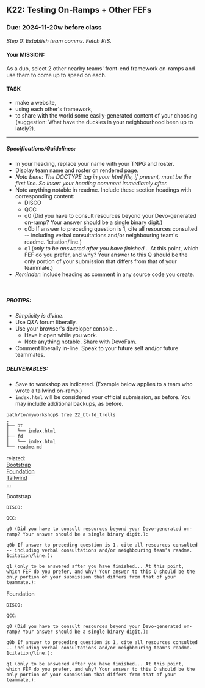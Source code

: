 ## K22: Testing On-Ramps + Other FEFs
### Due: 2024-11-20w before class

_Step 0: Establish team comms. Fetch KtS._

#### Your MISSION: 
As a duo, select 2 other nearby teams' front-end framework on-ramps and use them to come up to speed on each.

#### TASK
* make a website, 
* using each other's framework, 
* to share with the world some easily-generated content of your choosing (suggestion: What have the duckies in your neighbourhood been up to lately?).

--- 

##### Specifications/Guidelines:
* In your heading, replace your name with your TNPG and roster.
* Display team name and roster on rendered page.
* _Nota bene: The DOCTYPE tag in your html file, if present, must be the first line. So insert your heading comment immediately after._
* Note anything notable in readme. Include these section headings with corresponding content:
  - DISCO
  - QCC
  - q0 (Did you have to consult resources beyond your Devo-generated on-ramp? Your answer should be a single binary digit.)
  - q0b If answer to preceding question is 1, cite all resources consulted -- including verbal consultations and/or neighbouring team's readme. 1citation/line.)
  - q1 (_only to be answered after you have finished..._ At this point, which FEF do you prefer, and why? Your answer to this Q should be the only portion of your submission that differs from that of your teammate.)
* _Reminder:_ include heading as comment in any source code you create.
<br>

##### PROTIPS:
* _Simplicity is divine_.
* Use Q&A forum liberally.
* Use your browser's developer console...
  - Have it open while you work.
  - Note anything notable. Share with DevoFam.
* Comment liberally in-line. Speak to your future self and/or future teammates.

##### DELIVERABLES:
* Save to workshop as indicated. (Example below applies to a team who wrote a tailwind on-ramp.)
* `index.html` will be considered your official submission, as before. You may include additional backups, as before.

```
path/to/myworkshop$ tree 22_bt-fd_trolls
.
├── bt
│   └── index.html
├── fd
│   └── index.html
└── readme.md
```

related:
<br>
[Bootstrap](https://getbootstrap.com)
<br>
[Foundation](https://foundation.zurb.com)
<br>
[Tailwind](https://tailwindcss.com)
<br>
[...](xkcd.com)


   Bootstrap 

    DISCO:
    
    QCC:
    
    q0 (Did you have to consult resources beyond your Devo-generated on-ramp? Your answer should be a single binary digit.):
    
    q0b If answer to preceding question is 1, cite all resources consulted -- including verbal consultations and/or neighbouring team's readme. 1citation/line.):
    
    q1 (only to be answered after you have finished... At this point, which FEF do you prefer, and why? Your answer to this Q should be the only portion of your submission that differs from that of your teammate.):

  Foundation 

    DISCO:
    
    QCC:
    
    q0 (Did you have to consult resources beyond your Devo-generated on-ramp? Your answer should be a single binary digit.):
    
    q0b If answer to preceding question is 1, cite all resources consulted -- including verbal consultations and/or neighbouring team's readme. 1citation/line.):
    
    q1 (only to be answered after you have finished... At this point, which FEF do you prefer, and why? Your answer to this Q should be the only portion of your submission that differs from that of your teammate.):










